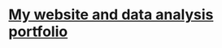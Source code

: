# [My website and data analysis portfolio](https://github.com/seventeencents/seanosullivan-P2-portfolio)